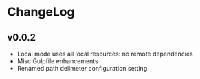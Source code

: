 ChangeLog
=================

## v0.0.2
- Local mode uses all local resources: no remote dependencies
- Misc Gulpfile enhancements
- Renamed path delimeter configuration setting